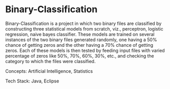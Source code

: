 # Binary-Classification

Binary-Classification is a project in which two binary files are classified by constructing three statistical models from scratch, viz., perceptron, logistic regression, naive bayes classifier. These models are trained on several instances of the two binary files generated randomly, one having a 50% chance of getting zeros and the other having a 70% chance of getting zeros. Each of these models is then tested by feeding input files with varied percentage of zeros like 50%, 70%, 60%, 30%, etc., and checking the category to which the files were classified.

Concepts: Artificial Intelligence, Statistics

Tech Stack: Java, Eclipse
